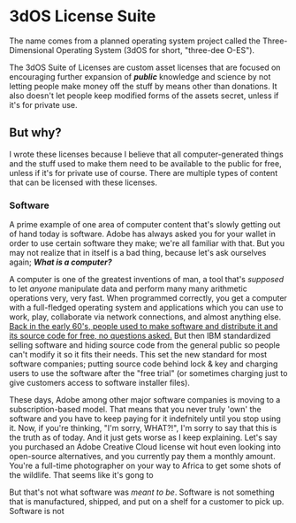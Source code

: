 # 3dOS License Suite

The name comes from a planned operating system project called the Three-Dimensional Operating System (3dOS for short, "three-dee O-ES").

The 3dOS Suite of Licenses are custom asset licenses that are focused on encouraging further expansion of ***public*** knowledge and science by not letting people make money off the stuff by means other than donations. It also doesn't let people keep modified forms of the assets secret, unless if it's for private use.

## But why?

I wrote these licenses because I believe that all computer-generated things and the stuff used to make them need to be available to the public for free, unless if it's for private use of course. There are multiple types of content that can be licensed with these licenses.

### Software

A prime example of one area of computer content that's slowly getting out of hand today is software. Adobe has always asked you for your wallet in order to use certain software they make; we're all familiar with that. But you may not realize that in itself is a bad thing, because let's ask ourselves again; ***What is a computer?***

A computer is one of the greatest inventions of man, a tool that's *supposed* to let *anyone* manipulate data and perform many many arithmetic operations very, very fast. When programmed correctly, you get a computer with a full-fledged operating system and applications which you can use to work, play, collaborate via network connections, and almost anything else. [Back in the early 60&#39;s, people used to make software and distribute it and its source code for free, no questions asked.](https://en.wikipedia.org/wiki/Proprietary_software#Origin) But then IBM standardized selling software and hiding source code from the general public so people can't modify it so it fits their needs. This set the new standard for most software companies; putting source code behind lock & key and charging users to use the software after the "free trial" (or sometimes charging just to give customers access to software installer files).

These days, Adobe among other major software companies is moving to a subscription-based model. That means that you never truly 'own' the software and you have to keep paying for it indefnitely until you stop using it. Now, if you're thinking, "I'm sorry, WHAT?!", I'm sorry to say that this is the truth as of today. And it just gets worse as I keep explaining. Let's say you purchased an Adobe Creative Cloud license wit	hout even looking into open-source alternatives, and you currently pay them a monthly amount. You're a full-time photographer on your way to Africa to get some shots of the wildlife. That seems like it's gong to

But that's not what software was *meant to be*. Software is not something that is manufactured, shipped, and put on a shelf for a customer to pick up. Software is not
